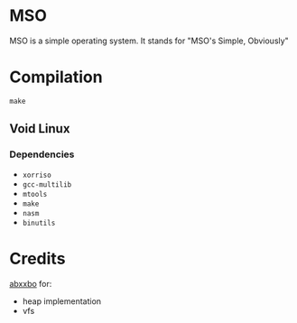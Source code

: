 # MSO
MSO is a simple operating system. It stands for "MSO's Simple, Obviously"

# Compilation
```
make
```


## Void Linux

### Dependencies
- `xorriso`
- `gcc-multilib`
- `mtools`
- `make`
- `nasm`
- `binutils`


# Credits
[abxxbo](https://github.com/abxxbo) for:
- heap implementation
- vfs
